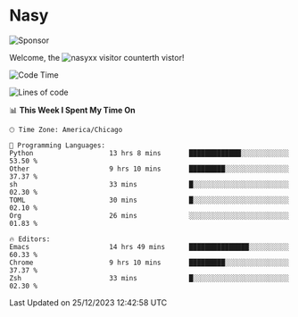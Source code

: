 # Nasy

<!--
<p align="center">
<img height="200" src="https://github-readme-stats.vercel.app/api?username=nasyxx&count_private=true&show_icons=true&theme=dracula&include_all_commits=true"/>
<img height="200" src="https://github-readme-stats.vercel.app/api/top-langs/?username=nasyxx&theme=dracula&hide=html,jupyter+notebook&count_private=true&show_icons=true"/>
</p>

  
----------------
-->

![Sponsor](https://img.shields.io/static/v1.svg?label=Sponsor&message=%E2%9D%A4&logo=GitHub&style=flat&color=pink)
 
Welcome, the ![nasyxx visitor counter](https://count.getloli.com/get/@nasyxx?theme=rule34)th vistor!
 
<!--START_SECTION:waka-->
![Code Time](http://img.shields.io/badge/Code%20Time-4%2C163%20hrs%204%20mins-blue)

![Lines of code](https://img.shields.io/badge/From%20Hello%20World%20I%27ve%20Written-6.3%20million%20lines%20of%20code-blue)

📊 **This Week I Spent My Time On** 

```text
🕑︎ Time Zone: America/Chicago

💬 Programming Languages: 
Python                   13 hrs 8 mins       █████████████░░░░░░░░░░░░   53.50 % 
Other                    9 hrs 10 mins       █████████░░░░░░░░░░░░░░░░   37.37 % 
sh                       33 mins             █░░░░░░░░░░░░░░░░░░░░░░░░   02.30 % 
TOML                     30 mins             █░░░░░░░░░░░░░░░░░░░░░░░░   02.10 % 
Org                      26 mins             ░░░░░░░░░░░░░░░░░░░░░░░░░   01.83 % 

🔥 Editors: 
Emacs                    14 hrs 49 mins      ███████████████░░░░░░░░░░   60.33 % 
Chrome                   9 hrs 10 mins       █████████░░░░░░░░░░░░░░░░   37.37 % 
Zsh                      33 mins             █░░░░░░░░░░░░░░░░░░░░░░░░   02.30 % 
```


 Last Updated on 25/12/2023 12:42:58 UTC
<!--END_SECTION:waka-->

<!-- ![visitors](https://visitor-badge.laobi.icu/badge?page_id=nasyxx.nasyxx) -->

